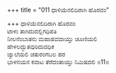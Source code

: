 +++
title = "011 ಧಾಳಿಯೆನಲಿದಿರಾಗಿ ಹೊರವಂ"

+++
ಧಾಳಿಯೆನಲಿದಿರಾಗಿ ಹೊರವಂ  
ಟಾಳು ತಾಗಿದುದಲ್ಲಿಗಧಿಪತಿ  
ನೀಲನೆಂಬಾತನು ಮಹಾಹವವಾಯ್ತು ಚೂಣಿಯಲಿ  
ಹೇಳಲದ್ಭುತವುರಿದುದಧಿಕ   
ಜ್ವಾಲೆಯಲಿ ಚತುರಂಗಬಲ ಹರ  
ಭಾಳನಯನ ಕವಾಟ ತೆರೆದಂತಾಯ್ತು ನಿಮಿಷದಲಿ    ॥11॥